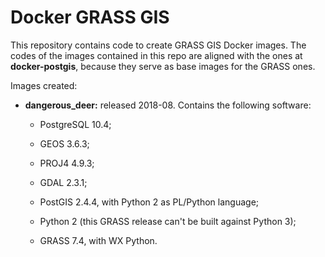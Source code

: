 # Docker GRASS GIS

This repository contains code to create GRASS GIS Docker images. The codes of the images contained in this repo are aligned with the ones at **docker-postgis**, because they serve as base images for the GRASS ones.

Images created:

- **dangerous_deer:** released 2018-08. Contains the following software:

	- PostgreSQL 10.4;

	- GEOS 3.6.3;

	- PROJ4 4.9.3;
	
	- GDAL 2.3.1;

	- PostGIS 2.4.4, with Python 2 as PL/Python language;

	- Python 2 (this GRASS release can't be built against Python 3);

	- GRASS 7.4, with WX Python.

